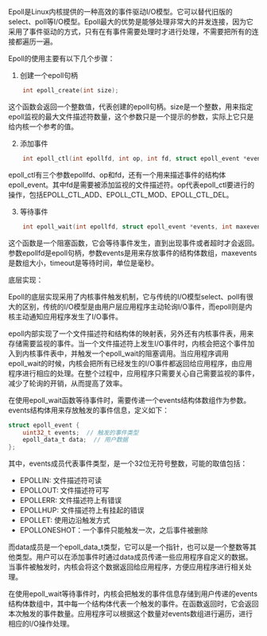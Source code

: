 

Epoll是Linux内核提供的一种高效的事件驱动I/O模型。它可以替代旧版的select、poll等I/O模型。Epoll最大的优势是能够处理非常大的并发连接，因为它采用了事件驱动的方式，只有在有事件需要处理时才进行处理，不需要把所有的连接都遍历一遍。

Epoll的使用主要有以下几个步骤：

1. 创建一个epoll句柄
```c
    int epoll_create(int size);
```
这个函数会返回一个整数值，代表创建的epoll句柄。size是一个整数，用来指定epoll监视的最大文件描述符数量，这个参数只是一个提示的参数，实际上它只是给内核一个参考的值。

2. 添加事件
```c
    int epoll_ctl(int epollfd, int op, int fd, struct epoll_event *event);
```
epoll_ctl有三个参数epollfd、op和fd，还有一个用来描述事件的结构体epoll_event。其中fd是需要被添加监视的文件描述符。op代表epoll_ctl要进行的操作，包括EPOLL_CTL_ADD、EPOLL_CTL_MOD、EPOLL_CTL_DEL。

3. 等待事件
```c
    int epoll_wait(int epollfd, struct epoll_event *events, int maxevents, int timeout);
```
这个函数是一个阻塞函数，它会等待事件发生，直到出现事件或者超时才会返回。参数epollfd是epoll句柄，参数events是用来存放事件的结构体数组，maxevents是数组大小，timeout是等待时间，单位是毫秒。

底层实现：

Epoll的底层实现采用了内核事件触发机制，它与传统的I/O模型select、poll有很大的区别，传统的I/O模型是由用户层应用程序主动轮询I/O事件，而epoll则是内核主动通知应用程序发生了I/O事件。

epoll内部实现了一个文件描述符和结构体的映射表，另外还有内核事件表，用来存储需要监视的事件。当一个文件描述符上发生I/O事件时，内核会把这个事件加入到内核事件表中，并触发一个epoll_wait的阻塞调用。当应用程序调用epoll_wait的时候，内核会把所有已经发生的I/O事件都返回给应用程序，由应用程序进行相应的处理。在整个过程中，应用程序只需要关心自己需要监视的事件，减少了轮询的开销，从而提高了效率。




在使用epoll_wait函数等待事件时，需要传递一个events结构体数组作为参数。events结构体用来存放触发的事件信息，定义如下：

```c
struct epoll_event {
    uint32_t events;  // 触发的事件类型
    epoll_data_t data;  // 用户数据
};
```

其中，events成员代表事件类型，是一个32位无符号整数，可能的取值包括：

- EPOLLIN: 文件描述符可读
- EPOLLOUT: 文件描述符可写
- EPOLLERR: 文件描述符上有错误
- EPOLLHUP: 文件描述符上有挂起的错误
- EPOLLET: 使用边沿触发方式
- EPOLLONESHOT：一个事件只能触发一次，之后事件被删除

而data成员是一个epoll_data_t类型，它可以是一个指针，也可以是一个整数等其他类型。用户可以在添加事件时通过data成员传递一些应用程序自定义的数据。当事件被触发时，内核会将这个数据返回给应用程序，方便应用程序进行相关处理。

在使用epoll_wait等待事件时，内核会把触发的事件信息存储到用户传递的events结构体数组中，其中每一个结构体代表一个触发的事件。在函数返回时，它会返回本次触发的事件数量。应用程序可以根据这个数量对events数组进行遍历，进行相应的I/O操作处理。